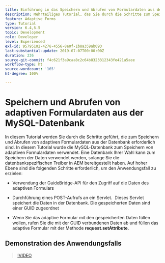 ```yaml
---
title: Einführung in das Speichern und Abrufen von Formulardaten aus der MySQL-Datenbank
description: Mehrteiliges Tutorial, das Sie durch die Schritte zum Speichern und Abrufen von Formulardaten führt
feature: Adaptive Forms
type: Tutorial
version: 6.4,6.5
topic: Development
role: Developer
level: Experienced
exl-id: 95795102-4278-4556-8e0f-1b8a359ab093
last-substantial-update: 2019-07-07T00:00:00Z
duration: 236
source-git-commit: f4c621f3a9caa8c2c64b8323312343fe421a5aee
workflow-type: ht
source-wordcount: '165'
ht-degree: 100%

---
```


# Speichern und Abrufen von adaptiven Formulardaten aus der MySQL-Datenbank

In diesem Tutorial werden Sie durch die Schritte geführt, die zum Speichern und Abrufen von adaptiven Formulardaten aus der Datenbank erforderlich sind. In diesem Tutorial wurde die MySQL-Datenbank zum Speichern von adaptiven Formulardaten verwendet. Eine Datenbank Ihrer Wahl kann zum Speichern der Daten verwendet werden, solange Sie die datenbankspezifischen Treiber in AEM bereitgestellt haben. Auf hoher Ebene sind die folgenden Schritte erforderlich, um den Anwendungsfall zu erzielen:

* Verwendung der GuideBridge-API für den Zugriff auf die Daten des adaptiven Formulars

* Durchführung eines POST-Aufrufs an ein Servlet.  Dieses Servlet speichert die Daten in der Datenbank. Die gespeicherten Daten sind einer GUID zugeordnet

* Wenn Sie das adaptive Formular mit den gespeicherten Daten füllen wollen, rufen Sie die mit der GUID verbundenen Daten ab und füllen das adaptive Formular mit der Methode **request.setAttribute**.

## Demonstration des Anwendungsfalls

>[!VIDEO](https://video.tv.adobe.com/v/27829?quality=12&learn=on)


